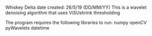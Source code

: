 Whiskey Delta
date created: 26/5/19 (DD/MM/YY)
This is a wavelet denoising algorithm that uses ViSUshrink thresholding

The program requires the following libraries to run:
numpy
openCV
pyWavelets
datetime